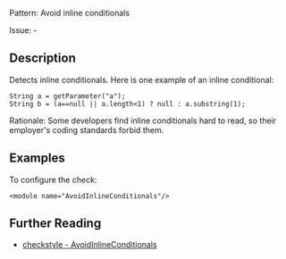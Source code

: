 Pattern: Avoid inline conditionals

Issue: -

## Description

Detects inline conditionals. Here is one example of an inline conditional: 
    
    
    String a = getParameter("a");
    String b = (a==null || a.length<1) ? null : a.substring(1);
            

Rationale: Some developers find inline conditionals hard to read, so their employer's coding standards forbid them. 

## Examples

To configure the check: 
    
    
    <module name="AvoidInlineConditionals"/>

## Further Reading

* [checkstyle - AvoidInlineConditionals](http://checkstyle.sourceforge.net/config_coding.html#AvoidInlineConditionals)